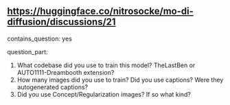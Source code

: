 ## https://huggingface.co/nitrosocke/mo-di-diffusion/discussions/21

contains_question: yes

question_part: 
1. What codebase did you use to train this model? TheLastBen or AUTO1111-Dreambooth extension?
2. How many images did you use to train? Did you use captions? Were they autogenerated captions?
3. Did you use Concept/Regularization images? If so what kind?